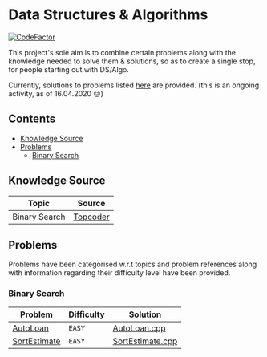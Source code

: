 # Data Structures & Algorithms

[![CodeFactor](https://www.codefactor.io/repository/github/arjun9/ds_algo/badge)](https://www.codefactor.io/repository/github/arjun9/ds_algo)

This project's sole aim is to combine certain problems along with the knowledge needed to solve them & solutions, so as to create a single stop, for people starting out with DS/Algo.

Currently, solutions to problems listed [here](https://www.codechef.com/certification/data-structures-and-algorithms/prepare) are provided. (this is an ongoing activity, as of 16.04.2020 :stuck_out_tongue_winking_eye:)

## Contents

- [Knowledge Source](#basic-topics)
- [Problems](#problems)
  - [Binary Search](#binary-search)

## Knowledge Source

Topic| Source|
-----|-----------------|
Binary Search| [Topcoder](https://www.topcoder.com/community/competitive-programming/tutorials/binary-search/)

## Problems

Problems have been categorised w.r.t topics and problem references along with information regarding their difficulty level have been provided.

### Binary Search

Problem| Difficulty| Solution
-------|-----------|--------
[AutoLoan](https://community.topcoder.com/stat?c=problem_statement&pm=3970&rd=7993)| `EASY`| [AutoLoan.cpp](binary_search/topcoder/AutoLoan.cpp)
[SortEstimate](https://community.topcoder.com/stat?c=problem_statement&pm=3561&rd=6519)| `EASY`| [SortEstimate.cpp](binary_search/topcoder/SortEstimate.cpp)
